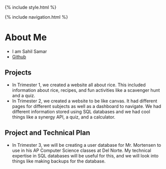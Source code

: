 {% include style.html %}

{% include navigation.html %}


# About Me

- I am Sahil Samar
- [Github](https://github.com/AD1616)

## Projects

- In Trimester 1, we created a website all about rice. This included information about rice, recipes, and fun activities like a scavenger hunt and a quiz.
- In Trimester 2, we created a website to be like canvas. It had different pages for different subjects as well as a dashboard to navigate. We had different information stored using SQL databases and we had cool things like a synergy API, a quiz, and a calculator. 

## Project and Technical Plan

- In Trimester 3, we will be creating a user database for Mr. Mortensen to use in his AP Computer Science classes at Del Norte. My technical expertise in SQL databases will be useful for this, and we will look into things like making backups for the database. 
